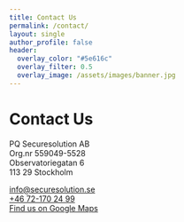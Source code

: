 ```yaml
---
title: Contact Us
permalink: /contact/
layout: single
author_profile: false
header:
  overlay_color: "#5e616c"
  overlay_filter: 0.5
  overlay_image: /assets/images/banner.jpg
---
```

# Contact Us
PQ Securesolution AB<br>
Org.nr 559049-5528<br>
Observatoriegatan 6<br>
113 29 Stockholm

<a href="mailto:info@securesolution.se">info@securesolution.se</a><br>
<a href="tel:+46721702499">+46 72-170 24 99</a><br>
<a href="https://www.google.com/maps/place/Observatoriegatan+6,+113+29+Stockholm/@59.3408273,18.0487263,17z/data=!3m1!4b1!4m6!3m5!1s0x465f9d6f8e76b3d7:0x6111c10558881d9c!8m2!3d59.3408273!4d18.0513012!16s%2Fg%2F11c1653fsf?entry=ttu&g_ep=EgoyMDI1MTAxNC4wIKXMDSoASAFQAw%3D%3D">Find us on Google Maps</a>
